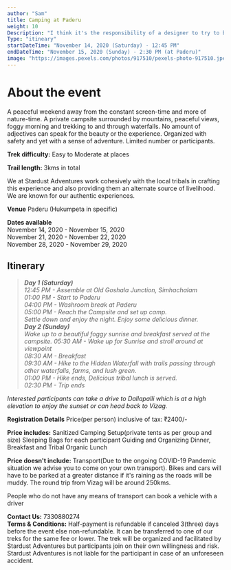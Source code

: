 ```yaml
---
author: "Sam"
title: Camping at Paderu
weight: 10
Description: "I think it's the responsibility of a designer to try to break rules and barriers"
Type: "itineary"
startDateTime: "November 14, 2020 (Saturday) - 12:45 PM"
endDateTime: "November 15, 2020 (Sunday) - 2:30 PM (at Paderu)"
image: "https://images.pexels.com/photos/917510/pexels-photo-917510.jpeg?auto=compress&cs=tinysrgb&dpr=2&h=650&w=940"
---
```


# About the event 
A peaceful weekend away from the constant screen-time and more of nature-time. A private campsite surrounded by mountains, peaceful views, foggy morning and trekking to and through waterfalls. No amount of adjectives can speak for the beauty or the experience. Organized with safety and yet with a sense of adventure. Limited number or participants.

**Trek difficulty:** Easy to Moderate at places

**Trail length:** 3kms in total

We at Stardust Adventures work cohesively with the local tribals in crafting this experience and also providing them an alternate source of livelihood. We are known for our authentic experiences.

**Venue** Paderu (Hukumpeta in specific)

**Dates available**  
November 14, 2020 - November 15, 2020  
November 21, 2020 - November 22, 2020  
November 28, 2020 - November 29, 2020  



## **Itinerary**

> ***Day 1 (Saturday)**  
> 12:45 PM - Assemble at Old Goshala Junction, Simhachalam  
> 01:00 PM - Start to Paderu  
> 04:00 PM - Washroom break at Paderu  
> 05:00 PM - Reach the Campsite and set up camp.  
> Settle down and enjoy the night. Enjoy some delicious dinner.  
> **Day 2 (Sunday)**  
> Wake up to a beautiful foggy sunrise and breakfast served at the campsite. 
> 05:30 AM - Wake up for Sunrise and stroll around at viewpoint  
> 08:30 AM - Breakfast  
> 09:30 AM - Hike to the Hidden Waterfall with trails passing through other waterfalls, farms, and lush green.  
> 01:00 PM - Hike ends, Delicious tribal lunch is served.  
> 02:30 PM - Trip ends*  

*Interested participants can take a drive to Dallapalli which is at a high elevation to enjoy the sunset or can head back to Vizag.*  

**Registration Details**
Price(per person) inclusive of tax: ₹2400/-

**Price includes:** 
Sanitized Camping Setup(private tents as per group and size)
Sleeping Bags for each participant
Guiding and Organizing
Dinner, Breakfast and Tribal Organic Lunch

**Price doesn't include:** Transport(Due to the ongoing COVID-19 Pandemic situation we advise you to come on your own transport). Bikes and cars will have to be parked at a greater distance if it's raining as the roads will be muddy. The round trip from Vizag will be around 250kms.

People who do not have any means of transport can book a vehicle with a driver
 
**Contact Us:** 7330880274  
**Terms & Conditions:**
Half-payment is refundable if canceled 3(three) days before the event else non-refundable. It can be transferred to one of our treks for the same fee or lower. The trek will be organized and facilitated by Stardust Adventures but participants join on their own willingness and risk. Stardust Adventures is not liable for the participant in case of an unforeseen accident.